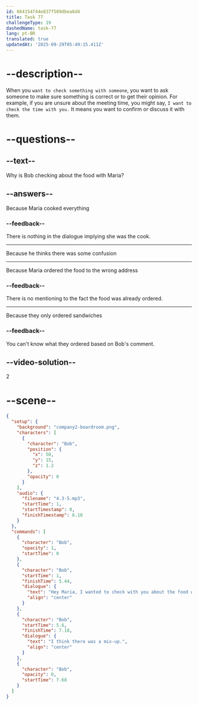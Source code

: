 ```yaml
---
id: 664154f44e837f509dbea6d4
title: Task 77
challengeType: 19
dashedName: task-77
lang: pt-BR
translated: true
updatedAt: '2025-09-29T05:49:15.411Z'
---
```


<!-- (Audio) Bob: Hey Maria, I wanted to check with you about the food we're going to get for the team meeting. I think there was a mix-up. -->

# --description--

When you `want to check something with someone`, you want to ask someone to make sure something is correct or to get their opinion. For example, if you are unsure about the meeting time, you might say, `I want to check the time with you.` It means you want to confirm or discuss it with them.

# --questions--

## --text--

Why is Bob checking about the food with Maria?

## --answers--

Because Maria cooked everything

### --feedback--

There is nothing in the dialogue implying she was the cook.

---

Because he thinks there was some confusion

---

Because Maria ordered the food to the wrong address

### --feedback--

There is no mentioning to the fact the food was already ordered.

---

Because they only ordered sandwiches

### --feedback--

You can't know what they ordered based on Bob's comment.

## --video-solution--

2

# --scene--

```json
{
  "setup": {
    "background": "company2-boardroom.png",
    "characters": [
      {
        "character": "Bob",
        "position": {
          "x": 50,
          "y": 15,
          "z": 1.2
        },
        "opacity": 0
      }
    ],
    "audio": {
      "filename": "4.3-5.mp3",
      "startTime": 1,
      "startTimestamp": 0,
      "finishTimestamp": 6.18
    }
  },
  "commands": [
    {
      "character": "Bob",
      "opacity": 1,
      "startTime": 0
    },
    {
      "character": "Bob",
      "startTime": 1,
      "finishTime": 5.44,
      "dialogue": {
        "text": "Hey Maria, I wanted to check with you about the food we're going to get for the team meeting.",
        "align": "center"
      }
    },
    {
      "character": "Bob",
      "startTime": 5.6,
      "finishTime": 7.18,
      "dialogue": {
        "text": "I think there was a mix-up.",
        "align": "center"
      }
    },
    {
      "character": "Bob",
      "opacity": 0,
      "startTime": 7.68
    }
  ]
}
```

